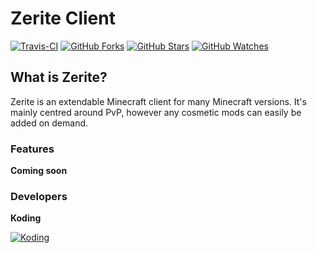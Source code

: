 # Zerite Client

[![Travis-CI](https://travis-ci.org/Zerite/Zerite.svg?branch=master)](https://travis-ci.org/Zerite/Zerite)
[![GitHub Forks](https://img.shields.io/github/forks/Zerite/Zerite.svg?style=social&label=Fork&maxAge=2592000)](https://github.com/Zerite/Zerite/network)
[![GitHub Stars](https://img.shields.io/github/stars/Zerite/Zerite.svg?style=social&label=Star&maxAge=2592000)](https://github.com/Zerite/Zerite/stargazers)
[![GitHub Watches](https://img.shields.io/github/watchers/Zerite/Zerite.svg?style=social&label=Watch&maxAge=2592000)](https://github.com/Zerite/Zerite/watchers)  

## What is Zerite?
Zerite is an extendable Minecraft client for many Minecraft versions.
It's mainly centred around PvP, however any cosmetic mods can easily be added on demand.

### Features
**Coming soon**

### Developers
**Koding**

[![Koding](https://cdn.discordapp.com/avatars/341841981074309121/a_3993f4398885cb3c386e4c62b122a3cc.gif?size=128&f=.gif)](https://github.com/KodingKing1)